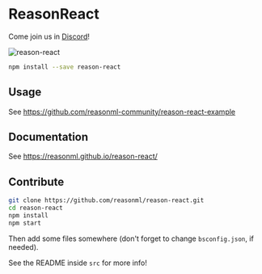 # ReasonReact

Come join us in [Discord](https://discord.gg/reasonml)!

![reason-react](https://cloud.githubusercontent.com/assets/1909539/25026859/84a5a4e8-205d-11e7-857b-777ce6909cfd.png)

```sh
npm install --save reason-react
```

## Usage
See https://github.com/reasonml-community/reason-react-example

## Documentation

See https://reasonml.github.io/reason-react/

## Contribute

```sh
git clone https://github.com/reasonml/reason-react.git
cd reason-react
npm install
npm start
```

Then add some files somewhere (don't forget to change `bsconfig.json`, if needed).

See the README inside `src` for more info!
